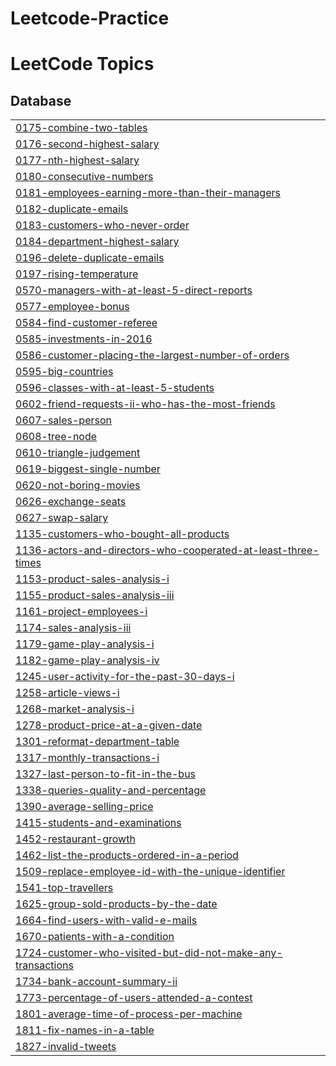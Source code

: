# Leetcode-Practice
<!---LeetCode Topics Start-->
# LeetCode Topics
## Database
|  |
| ------- |
| [0175-combine-two-tables](https://github.com/viru9192/Leetcode-Practice/tree/master/0175-combine-two-tables) |
| [0176-second-highest-salary](https://github.com/viru9192/Leetcode-Practice/tree/master/0176-second-highest-salary) |
| [0177-nth-highest-salary](https://github.com/viru9192/Leetcode-Practice/tree/master/0177-nth-highest-salary) |
| [0180-consecutive-numbers](https://github.com/viru9192/Leetcode-Practice/tree/master/0180-consecutive-numbers) |
| [0181-employees-earning-more-than-their-managers](https://github.com/viru9192/Leetcode-Practice/tree/master/0181-employees-earning-more-than-their-managers) |
| [0182-duplicate-emails](https://github.com/viru9192/Leetcode-Practice/tree/master/0182-duplicate-emails) |
| [0183-customers-who-never-order](https://github.com/viru9192/Leetcode-Practice/tree/master/0183-customers-who-never-order) |
| [0184-department-highest-salary](https://github.com/viru9192/Leetcode-Practice/tree/master/0184-department-highest-salary) |
| [0196-delete-duplicate-emails](https://github.com/viru9192/Leetcode-Practice/tree/master/0196-delete-duplicate-emails) |
| [0197-rising-temperature](https://github.com/viru9192/Leetcode-Practice/tree/master/0197-rising-temperature) |
| [0570-managers-with-at-least-5-direct-reports](https://github.com/viru9192/Leetcode-Practice/tree/master/0570-managers-with-at-least-5-direct-reports) |
| [0577-employee-bonus](https://github.com/viru9192/Leetcode-Practice/tree/master/0577-employee-bonus) |
| [0584-find-customer-referee](https://github.com/viru9192/Leetcode-Practice/tree/master/0584-find-customer-referee) |
| [0585-investments-in-2016](https://github.com/viru9192/Leetcode-Practice/tree/master/0585-investments-in-2016) |
| [0586-customer-placing-the-largest-number-of-orders](https://github.com/viru9192/Leetcode-Practice/tree/master/0586-customer-placing-the-largest-number-of-orders) |
| [0595-big-countries](https://github.com/viru9192/Leetcode-Practice/tree/master/0595-big-countries) |
| [0596-classes-with-at-least-5-students](https://github.com/viru9192/Leetcode-Practice/tree/master/0596-classes-with-at-least-5-students) |
| [0602-friend-requests-ii-who-has-the-most-friends](https://github.com/viru9192/Leetcode-Practice/tree/master/0602-friend-requests-ii-who-has-the-most-friends) |
| [0607-sales-person](https://github.com/viru9192/Leetcode-Practice/tree/master/0607-sales-person) |
| [0608-tree-node](https://github.com/viru9192/Leetcode-Practice/tree/master/0608-tree-node) |
| [0610-triangle-judgement](https://github.com/viru9192/Leetcode-Practice/tree/master/0610-triangle-judgement) |
| [0619-biggest-single-number](https://github.com/viru9192/Leetcode-Practice/tree/master/0619-biggest-single-number) |
| [0620-not-boring-movies](https://github.com/viru9192/Leetcode-Practice/tree/master/0620-not-boring-movies) |
| [0626-exchange-seats](https://github.com/viru9192/Leetcode-Practice/tree/master/0626-exchange-seats) |
| [0627-swap-salary](https://github.com/viru9192/Leetcode-Practice/tree/master/0627-swap-salary) |
| [1135-customers-who-bought-all-products](https://github.com/viru9192/Leetcode-Practice/tree/master/1135-customers-who-bought-all-products) |
| [1136-actors-and-directors-who-cooperated-at-least-three-times](https://github.com/viru9192/Leetcode-Practice/tree/master/1136-actors-and-directors-who-cooperated-at-least-three-times) |
| [1153-product-sales-analysis-i](https://github.com/viru9192/Leetcode-Practice/tree/master/1153-product-sales-analysis-i) |
| [1155-product-sales-analysis-iii](https://github.com/viru9192/Leetcode-Practice/tree/master/1155-product-sales-analysis-iii) |
| [1161-project-employees-i](https://github.com/viru9192/Leetcode-Practice/tree/master/1161-project-employees-i) |
| [1174-sales-analysis-iii](https://github.com/viru9192/Leetcode-Practice/tree/master/1174-sales-analysis-iii) |
| [1179-game-play-analysis-i](https://github.com/viru9192/Leetcode-Practice/tree/master/1179-game-play-analysis-i) |
| [1182-game-play-analysis-iv](https://github.com/viru9192/Leetcode-Practice/tree/master/1182-game-play-analysis-iv) |
| [1245-user-activity-for-the-past-30-days-i](https://github.com/viru9192/Leetcode-Practice/tree/master/1245-user-activity-for-the-past-30-days-i) |
| [1258-article-views-i](https://github.com/viru9192/Leetcode-Practice/tree/master/1258-article-views-i) |
| [1268-market-analysis-i](https://github.com/viru9192/Leetcode-Practice/tree/master/1268-market-analysis-i) |
| [1278-product-price-at-a-given-date](https://github.com/viru9192/Leetcode-Practice/tree/master/1278-product-price-at-a-given-date) |
| [1301-reformat-department-table](https://github.com/viru9192/Leetcode-Practice/tree/master/1301-reformat-department-table) |
| [1317-monthly-transactions-i](https://github.com/viru9192/Leetcode-Practice/tree/master/1317-monthly-transactions-i) |
| [1327-last-person-to-fit-in-the-bus](https://github.com/viru9192/Leetcode-Practice/tree/master/1327-last-person-to-fit-in-the-bus) |
| [1338-queries-quality-and-percentage](https://github.com/viru9192/Leetcode-Practice/tree/master/1338-queries-quality-and-percentage) |
| [1390-average-selling-price](https://github.com/viru9192/Leetcode-Practice/tree/master/1390-average-selling-price) |
| [1415-students-and-examinations](https://github.com/viru9192/Leetcode-Practice/tree/master/1415-students-and-examinations) |
| [1452-restaurant-growth](https://github.com/viru9192/Leetcode-Practice/tree/master/1452-restaurant-growth) |
| [1462-list-the-products-ordered-in-a-period](https://github.com/viru9192/Leetcode-Practice/tree/master/1462-list-the-products-ordered-in-a-period) |
| [1509-replace-employee-id-with-the-unique-identifier](https://github.com/viru9192/Leetcode-Practice/tree/master/1509-replace-employee-id-with-the-unique-identifier) |
| [1541-top-travellers](https://github.com/viru9192/Leetcode-Practice/tree/master/1541-top-travellers) |
| [1625-group-sold-products-by-the-date](https://github.com/viru9192/Leetcode-Practice/tree/master/1625-group-sold-products-by-the-date) |
| [1664-find-users-with-valid-e-mails](https://github.com/viru9192/Leetcode-Practice/tree/master/1664-find-users-with-valid-e-mails) |
| [1670-patients-with-a-condition](https://github.com/viru9192/Leetcode-Practice/tree/master/1670-patients-with-a-condition) |
| [1724-customer-who-visited-but-did-not-make-any-transactions](https://github.com/viru9192/Leetcode-Practice/tree/master/1724-customer-who-visited-but-did-not-make-any-transactions) |
| [1734-bank-account-summary-ii](https://github.com/viru9192/Leetcode-Practice/tree/master/1734-bank-account-summary-ii) |
| [1773-percentage-of-users-attended-a-contest](https://github.com/viru9192/Leetcode-Practice/tree/master/1773-percentage-of-users-attended-a-contest) |
| [1801-average-time-of-process-per-machine](https://github.com/viru9192/Leetcode-Practice/tree/master/1801-average-time-of-process-per-machine) |
| [1811-fix-names-in-a-table](https://github.com/viru9192/Leetcode-Practice/tree/master/1811-fix-names-in-a-table) |
| [1827-invalid-tweets](https://github.com/viru9192/Leetcode-Practice/tree/master/1827-invalid-tweets) |
<!---LeetCode Topics End-->